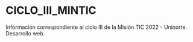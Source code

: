 # CICLO_III_MINTIC

Información correspondiente al ciclo III de la Misión TIC 2022 - Uninorte.
Desarrollo web.

